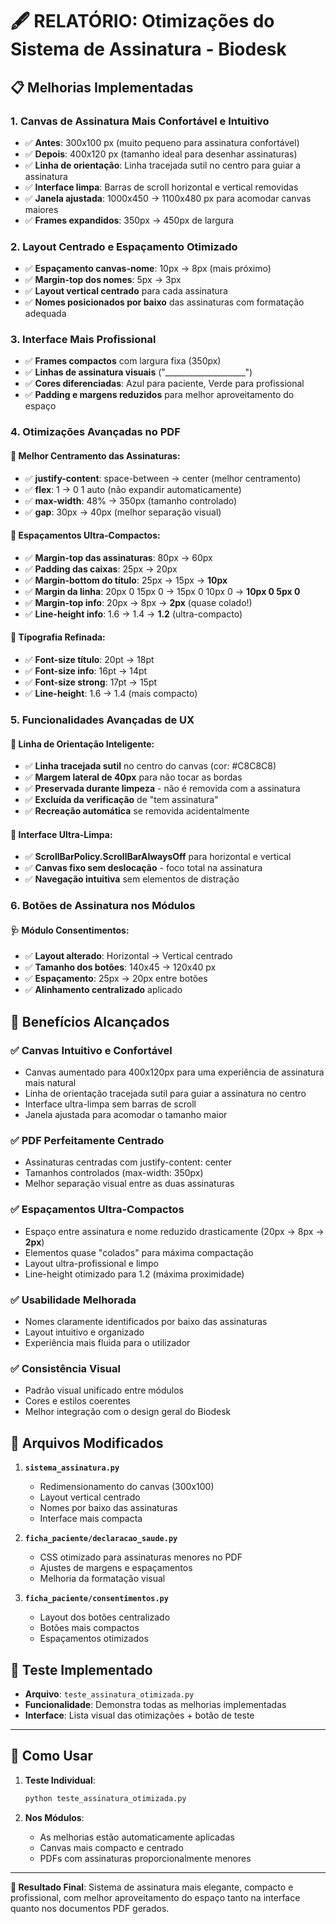 # 🖋️ RELATÓRIO: Otimizações do Sistema de Assinatura - Biodesk

## 📋 Melhorias Implementadas

### 1. **Canvas de Assinatura Mais Confortável e Intuitivo**
- ✅ **Antes**: 300x100 px (muito pequeno para assinatura confortável)
- ✅ **Depois**: 400x120 px (tamanho ideal para desenhar assinaturas)
- ✅ **Linha de orientação**: Linha tracejada sutil no centro para guiar a assinatura
- ✅ **Interface limpa**: Barras de scroll horizontal e vertical removidas
- ✅ **Janela ajustada**: 1000x450 → 1100x480 px para acomodar canvas maiores
- ✅ **Frames expandidos**: 350px → 450px de largura

### 2. **Layout Centrado e Espaçamento Otimizado**
- ✅ **Espaçamento canvas-nome**: 10px → 8px (mais próximo)
- ✅ **Margin-top dos nomes**: 5px → 3px
- ✅ **Layout vertical centrado** para cada assinatura
- ✅ **Nomes posicionados por baixo** das assinaturas com formatação adequada

### 3. **Interface Mais Profissional**
- ✅ **Frames compactos** com largura fixa (350px)
- ✅ **Linhas de assinatura visuais** ("____________________")
- ✅ **Cores diferenciadas**: Azul para paciente, Verde para profissional
- ✅ **Padding e margens reduzidos** para melhor aproveitamento do espaço

### 4. **Otimizações Avançadas no PDF**

#### 📄 Melhor Centramento das Assinaturas:
- ✅ **justify-content**: space-between → center (melhor centramento)
- ✅ **flex**: 1 → 0 1 auto (não expandir automaticamente)  
- ✅ **max-width**: 48% → 350px (tamanho controlado)
- ✅ **gap**: 30px → 40px (melhor separação visual)

#### 📐 Espaçamentos Ultra-Compactos:
- ✅ **Margin-top das assinaturas**: 80px → 60px
- ✅ **Padding das caixas**: 25px → 20px
- ✅ **Margin-bottom do título**: 25px → 15px → **10px**
- ✅ **Margin da linha**: 20px 0 15px 0 → 15px 0 10px 0 → **10px 0 5px 0**
- ✅ **Margin-top info**: 20px → 8px → **2px** (quase colado!)
- ✅ **Line-height info**: 1.6 → 1.4 → **1.2** (ultra-compacto)

#### 🎨 Tipografia Refinada:
- ✅ **Font-size título**: 20pt → 18pt
- ✅ **Font-size info**: 16pt → 14pt
- ✅ **Font-size strong**: 17pt → 15pt
- ✅ **Line-height**: 1.6 → 1.4 (mais compacto)

### 5. **Funcionalidades Avançadas de UX**

#### 🎯 Linha de Orientação Inteligente:
- ✅ **Linha tracejada sutil** no centro do canvas (cor: #C8C8C8)
- ✅ **Margem lateral de 40px** para não tocar as bordas
- ✅ **Preservada durante limpeza** - não é removida com a assinatura
- ✅ **Excluída da verificação** de "tem assinatura"
- ✅ **Recreação automática** se removida acidentalmente

#### 🧹 Interface Ultra-Limpa:
- ✅ **ScrollBarPolicy.ScrollBarAlwaysOff** para horizontal e vertical
- ✅ **Canvas fixo sem deslocação** - foco total na assinatura
- ✅ **Navegação intuitiva** sem elementos de distração

### 6. **Botões de Assinatura nos Módulos**

#### 🩺 Módulo Consentimentos:
- ✅ **Layout alterado**: Horizontal → Vertical centrado
- ✅ **Tamanho dos botões**: 140x45 → 120x40 px
- ✅ **Espaçamento**: 25px → 20px entre botões
- ✅ **Alinhamento centralizado** aplicado

## 🎯 Benefícios Alcançados

### ✅ **Canvas Intuitivo e Confortável**
- Canvas aumentado para 400x120px para uma experiência de assinatura mais natural
- Linha de orientação tracejada sutil para guiar a assinatura no centro
- Interface ultra-limpa sem barras de scroll
- Janela ajustada para acomodar o tamanho maior

### ✅ **PDF Perfeitamente Centrado**
- Assinaturas centradas com justify-content: center
- Tamanhos controlados (max-width: 350px)
- Melhor separação visual entre as duas assinaturas

### ✅ **Espaçamentos Ultra-Compactos**
- Espaço entre assinatura e nome reduzido drasticamente (20px → 8px → **2px**)
- Elementos quase "colados" para máxima compactação
- Layout ultra-profissional e limpo
- Line-height otimizado para 1.2 (máxima proximidade)

### ✅ **Usabilidade Melhorada**
- Nomes claramente identificados por baixo das assinaturas
- Layout intuitivo e organizado
- Experiência mais fluida para o utilizador

### ✅ **Consistência Visual**
- Padrão visual unificado entre módulos
- Cores e estilos coerentes
- Melhor integração com o design geral do Biodesk

## 🔧 Arquivos Modificados

1. **`sistema_assinatura.py`**
   - Redimensionamento do canvas (300x100)
   - Layout vertical centrado 
   - Nomes por baixo das assinaturas
   - Interface mais compacta

2. **`ficha_paciente/declaracao_saude.py`**
   - CSS otimizado para assinaturas menores no PDF
   - Ajustes de margens e espaçamentos
   - Melhoria da formatação visual

3. **`ficha_paciente/consentimentos.py`**
   - Layout dos botões centralizado
   - Botões mais compactos
   - Espaçamentos otimizados

## 🧪 Teste Implementado

- **Arquivo**: `teste_assinatura_otimizada.py`
- **Funcionalidade**: Demonstra todas as melhorias implementadas
- **Interface**: Lista visual das otimizações + botão de teste

---

## 📝 Como Usar

1. **Teste Individual**:
   ```bash
   python teste_assinatura_otimizada.py
   ```

2. **Nos Módulos**:
   - As melhorias estão automaticamente aplicadas
   - Canvas mais compacto e centrado
   - PDFs com assinaturas proporcionalmente menores

---

**🎉 Resultado Final**: Sistema de assinatura mais elegante, compacto e profissional, com melhor aproveitamento do espaço tanto na interface quanto nos documentos PDF gerados.
